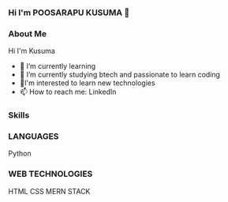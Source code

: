 ### Hi I'm POOSARAPU KUSUMA 👋




### About Me ###

Hi I'm Kusuma

- 🌱 I’m currently learning
- 👯 I’m currently studying btech and passionate to learn coding 
- 👀I'm interested to learn new technologies
- 📫 How to reach me: LinkedIn



### Skills ###

### LANGUAGES ###

Python
### WEB TECHNOLOGIES ###

HTML
CSS
MERN STACK
